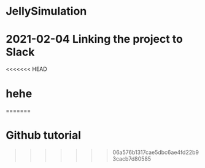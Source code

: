 # JellySimulation
# 2021-02-04 Linking the project to Slack
<<<<<<< HEAD
# hehe
=======
# Github tutorial

>>>>>>> 06a576b1317cae5dbc6ae4fd22b93cacb7d80585
